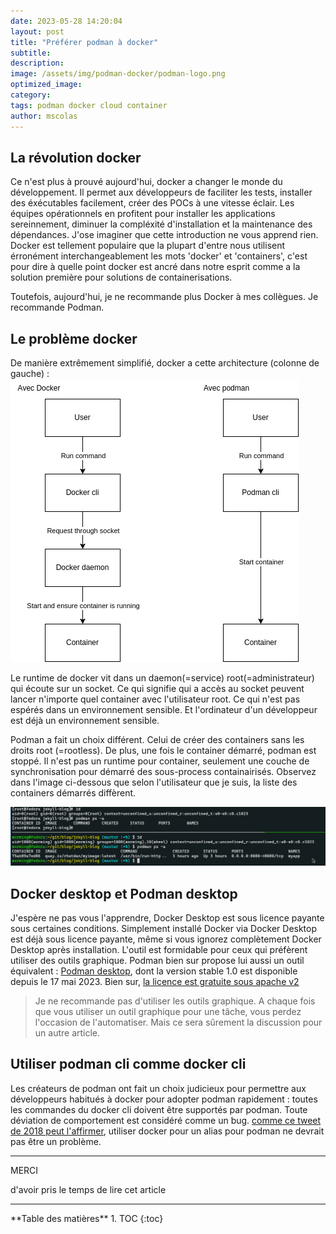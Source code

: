 ```yaml
---
date: 2023-05-28 14:20:04
layout: post
title: "Préférer podman à docker"
subtitle:
description:
image: /assets/img/podman-docker/podman-logo.png
optimized_image:
category:
tags: podman docker cloud container
author: mscolas
---
```


## La révolution docker

Ce n'est plus à prouvé aujourd'hui, docker a changer le monde du développement. Il permet aux développeurs de faciliter les tests, installer des éxécutables facilement, créer des POCs à une vitesse éclair. Les équipes opérationnels en profitent pour installer les applications sereinnement, diminuer la compléxité d'installation et la maintenance des dépendances. J'ose imaginer que cette introduction ne vous apprend rien. Docker est tellement populaire que la plupart d'entre nous utilisent érronément interchangeablement les mots 'docker' et 'containers', c'est pour dire à quelle point docker est ancré dans notre esprit comme a la solution première pour solutions de containerisations.

Toutefois, aujourd'hui, je ne recommande plus Docker à mes collègues. Je recommande Podman.

## Le problème docker

De manière extrêmement simplifié, docker a cette architecture (colonne de gauche) :
![dockerpodmanrun](/assets/img/podman-docker/podman-docker-run.png)

Le runtime de docker vit dans un daemon(=service) root(=administrateur) qui écoute sur un socket. Ce qui signifie qui a accès au socket peuvent lancer n'importe quel container avec l'utilisateur root. Ce qui n'est pas espérés dans un environnement sensible. Et l'ordinateur d'un développeur est déjà un environnement sensible.

Podman a fait un choix différent. Celui de créer des containers sans les droits root (=rootless). De plus, une fois le container démarré, podman est stoppé. Il n'est pas un runtime pour container, seulement une couche de synchronisation pour démarré des sous-process containairisés. Observez dans l'image ci-dessous que selon l'utilisateur que je suis, la liste des containers démarrés diffèrent.

![podmanps](/assets/img/podman-docker/podman-ps.png)

## Docker desktop et Podman desktop

J'espère ne pas vous l'apprendre, Docker Desktop est sous licence payante sous certaines conditions. Simplement installé Docker via Docker Desktop est déjà sous licence payante, même si vous ignorez complètement Docker Desktop après installation. L'outil est formidable pour ceux qui préfèrent utiliser des outils graphique. Podman bien sur propose lui aussi un outil équivalent : [Podman desktop](https://podman-desktop.io/), dont la version stable 1.0 est disponible depuis le 17 mai 2023. Bien sur, [la licence est gratuite sous apache v2](https://github.com/containers/podman-desktop/blob/main/LICENSE)

> Je ne recommande pas d'utiliser les outils graphique. A chaque fois que vous utiliser un outil graphique pour une tâche, vous perdez l'occasion de l'automatiser. Mais ce sera sûrement la discussion pour un autre article.

## Utiliser podman cli comme docker cli

Les créateurs de podman ont fait un choix judicieux pour permettre aux développeurs habitués à docker pour adopter podman rapidement : toutes les commandes du docker cli doivent être supportés par podman. Toute déviation de comportement est considéré comme un bug.
[comme ce tweet de 2018 peut l'affirmer](https://twitter.com/ialanmoran/status/1001671953571303425), utiliser docker pour un alias pour podman ne devrait pas être un problème.

---
<div class="gratitude">
    <span>MERCI</span>
    <p>d'avoir pris le temps de lire cet article</p>
</div>

---

<div id="toc"></div>
**Table des matières**
1. TOC
{:toc}

